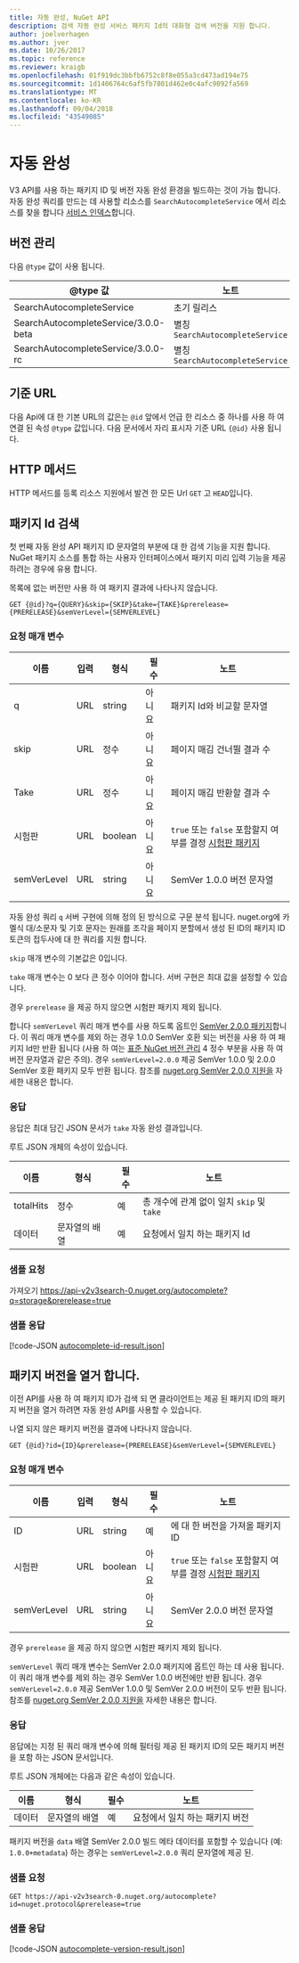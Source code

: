 ```yaml
---
title: 자동 완성, NuGet API
description: 검색 자동 완성 서비스 패키지 Id의 대화형 검색 버전을 지원 합니다.
author: joelverhagen
ms.author: jver
ms.date: 10/26/2017
ms.topic: reference
ms.reviewer: kraigb
ms.openlocfilehash: 01f919dc3bbfb6752c8f8e055a3cd473ad194e75
ms.sourcegitcommit: 1d1406764c6af5fb7801d462e0c4afc9092fa569
ms.translationtype: MT
ms.contentlocale: ko-KR
ms.lasthandoff: 09/04/2018
ms.locfileid: "43549085"
---
```

# <a name="autocomplete"></a>자동 완성

V3 API를 사용 하는 패키지 ID 및 버전 자동 완성 환경을 빌드하는 것이 가능 합니다. 자동 완성 쿼리를 만드는 데 사용할 리소스를 `SearchAutocompleteService` 에서 리소스를 찾을 합니다 [서비스 인덱스](service-index.md)합니다.

## <a name="versioning"></a>버전 관리

다음 `@type` 값이 사용 됩니다.

@type 값                          | 노트
------------------------------------ | -----
SearchAutocompleteService            | 초기 릴리스
SearchAutocompleteService/3.0.0-beta | 별칭 `SearchAutocompleteService`
SearchAutocompleteService/3.0.0-rc   | 별칭 `SearchAutocompleteService`

## <a name="base-url"></a>기준 URL

다음 Api에 대 한 기본 URL의 값은는 `@id` 앞에서 언급 한 리소스 중 하나를 사용 하 여 연결 된 속성 `@type` 값입니다. 다음 문서에서 자리 표시자 기준 URL `{@id}` 사용 됩니다.

## <a name="http-methods"></a>HTTP 메서드

HTTP 메서드를 등록 리소스 지원에서 발견 한 모든 Url `GET` 고 `HEAD`입니다.

## <a name="search-for-package-ids"></a>패키지 Id 검색

첫 번째 자동 완성 API 패키지 ID 문자열의 부분에 대 한 검색 기능을 지원 합니다. NuGet 패키지 소스를 통합 하는 사용자 인터페이스에서 패키지 미리 입력 기능을 제공 하려는 경우에 유용 합니다.

목록에 없는 버전만 사용 하 여 패키지 결과에 나타나지 않습니다.

    GET {@id}?q={QUERY}&skip={SKIP}&take={TAKE}&prerelease={PRERELEASE}&semVerLevel={SEMVERLEVEL}

### <a name="request-parameters"></a>요청 매개 변수

이름        | 입력     | 형식    | 필수 | 노트
----------- | ------ | ------- | -------- | -----
q           | URL    | string  | 아니요       | 패키지 Id와 비교할 문자열
skip        | URL    | 정수 | 아니요       | 페이지 매김 건너뛸 결과 수
Take        | URL    | 정수 | 아니요       | 페이지 매김 반환할 결과 수
시험판  | URL    | boolean | 아니요       | `true` 또는 `false` 포함할지 여부를 결정 [시험판 패키지](../create-packages/prerelease-packages.md)
semVerLevel | URL    | string  | 아니요       | SemVer 1.0.0 버전 문자열 

자동 완성 쿼리 `q` 서버 구현에 의해 정의 된 방식으로 구문 분석 됩니다. nuget.org에 카멜식 대/소문자 및 기호 문자는 원래를 조각을 페이지 분할에서 생성 된 ID의 패키지 ID 토큰의 접두사에 대 한 쿼리를 지원 합니다.

`skip` 매개 변수의 기본값은 0입니다.

`take` 매개 변수는 0 보다 큰 정수 이어야 합니다. 서버 구현은 최대 값을 설정할 수 있습니다.

경우 `prerelease` 을 제공 하지 않으면 시험판 패키지 제외 됩니다.

합니다 `semVerLevel` 쿼리 매개 변수를 사용 하도록 옵트인 [SemVer 2.0.0 패키지](https://github.com/NuGet/Home/wiki/SemVer2-support-for-nuget.org-%28server-side%29#identifying-semver-v200-packages)합니다.
이 쿼리 매개 변수를 제외 하는 경우 1.0.0 SemVer 호환 되는 버전을 사용 하 여 패키지 Id만 반환 됩니다 (사용 하 여는 [표준 NuGet 버전 관리](../reference/package-versioning.md) 4 정수 부분을 사용 하 여 버전 문자열과 같은 주의).
경우 `semVerLevel=2.0.0` 제공 SemVer 1.0.0 및 2.0.0 SemVer 호환 패키지 모두 반환 됩니다. 참조를 [nuget.org SemVer 2.0.0 지원을](https://github.com/NuGet/Home/wiki/SemVer2-support-for-nuget.org-%28server-side%29) 자세한 내용은 합니다.

### <a name="response"></a>응답

응답은 최대 담긴 JSON 문서가 `take` 자동 완성 결과입니다.

루트 JSON 개체의 속성이 있습니다.

이름      | 형식             | 필수 | 노트
--------- | ---------------- | -------- | -----
totalHits | 정수          | 예      | 총 개수에 관계 없이 일치 `skip` 및 `take`
데이터      | 문자열의 배열 | 예      | 요청에서 일치 하는 패키지 Id

### <a name="sample-request"></a>샘플 요청

가져오기 https://api-v2v3search-0.nuget.org/autocomplete?q=storage&prerelease=true

### <a name="sample-response"></a>샘플 응답

[!code-JSON [autocomplete-id-result.json](./_data/autocomplete-id-result.json)]

## <a name="enumerate-package-versions"></a>패키지 버전을 열거 합니다.

이전 API를 사용 하 여 패키지 ID가 검색 되 면 클라이언트는 제공 된 패키지 ID의 패키지 버전을 열거 하려면 자동 완성 API를 사용할 수 있습니다.

나열 되지 않은 패키지 버전을 결과에 나타나지 않습니다.

    GET {@id}?id={ID}&prerelease={PRERELEASE}&semVerLevel={SEMVERLEVEL}

### <a name="request-parameters"></a>요청 매개 변수

이름        | 입력     | 형식    | 필수 | 노트
----------- | ------ | ------- | -------- | -----
ID          | URL    | string  | 예      | 에 대 한 버전을 가져올 패키지 ID
시험판  | URL    | boolean | 아니요       | `true` 또는 `false` 포함할지 여부를 결정 [시험판 패키지](../create-packages/prerelease-packages.md)
semVerLevel | URL    | string  | 아니요       | SemVer 2.0.0 버전 문자열 

경우 `prerelease` 을 제공 하지 않으면 시험판 패키지 제외 됩니다.

`semVerLevel` 쿼리 매개 변수는 SemVer 2.0.0 패키지에 옵트인 하는 데 사용 됩니다. 이 쿼리 매개 변수를 제외 하는 경우 SemVer 1.0.0 버전에만 반환 됩니다. 경우 `semVerLevel=2.0.0` 제공 SemVer 1.0.0 및 SemVer 2.0.0 버전이 모두 반환 됩니다. 참조를 [nuget.org SemVer 2.0.0 지원을](https://github.com/NuGet/Home/wiki/SemVer2-support-for-nuget.org-%28server-side%29) 자세한 내용은 합니다.

### <a name="response"></a>응답

응답에는 지정 된 쿼리 매개 변수에 의해 필터링 제공 된 패키지 ID의 모든 패키지 버전을 포함 하는 JSON 문서입니다.

루트 JSON 개체에는 다음과 같은 속성이 있습니다.

이름      | 형식             | 필수 | 노트
--------- | ---------------- | -------- | -----
데이터      | 문자열의 배열 | 예      | 요청에서 일치 하는 패키지 버전

패키지 버전을 `data` 배열 SemVer 2.0.0 빌드 메타 데이터를 포함할 수 있습니다 (예: `1.0.0+metadata`) 하는 경우는 `semVerLevel=2.0.0` 쿼리 문자열에 제공 된.

### <a name="sample-request"></a>샘플 요청

    GET https://api-v2v3search-0.nuget.org/autocomplete?id=nuget.protocol&prerelease=true

### <a name="sample-response"></a>샘플 응답

[!code-JSON [autocomplete-version-result.json](./_data/autocomplete-version-result.json)]

